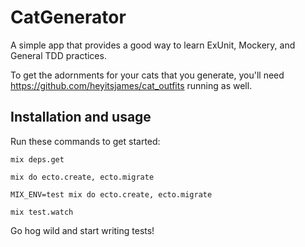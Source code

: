# CatGenerator
A simple app that provides a good way to learn ExUnit, Mockery, and General TDD practices.

To get the adornments for your cats that you generate, you'll need https://github.com/heyitsjames/cat_outfits running as well.

## Installation and usage

Run these commands to get started:

`mix deps.get`

`mix do ecto.create, ecto.migrate`

`MIX_ENV=test mix do ecto.create, ecto.migrate`

`mix test.watch`

Go hog wild and start writing tests!

